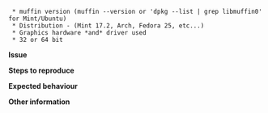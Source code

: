 
```
 * muffin version (muffin --version or 'dpkg --list | grep libmuffin0' for Mint/Ubuntu)
 * Distribution - (Mint 17.2, Arch, Fedora 25, etc...)
 * Graphics hardware *and* driver used
 * 32 or 64 bit
 ```

**Issue**



**Steps to reproduce**



**Expected behaviour**



**Other information**
